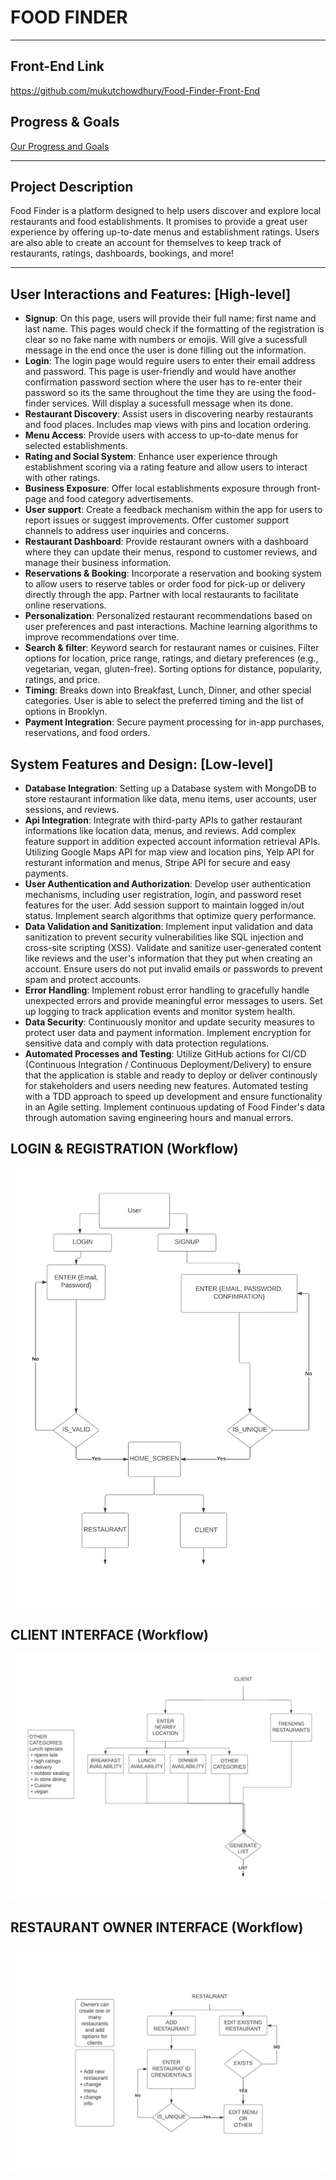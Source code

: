 # **FOOD FINDER**

---
## Front-End Link
https://github.com/mukutchowdhury/Food-Finder-Front-End 


## Progress & Goals

[Our Progress and Goals](https://github.com/mukutchowdhury/Food-Finder/blob/master/ProgressAndGoals.md)

---

## Project Description

Food Finder is a platform designed to help users discover and explore local restaurants and food establishments. It promises to provide a great user experience by offering up-to-date menus and establishment ratings. Users are also able to create an account for themselves to keep track of restaurants, ratings, dashboards, bookings, and more!

---

## User Interactions and Features: [High-level]
- **Signup**: On this page, users will provide their full name: first name and last name. This pages would check if the formatting of the registration is clear so no fake name with numbers or emojis. Will give a sucessfull message in the end once the user is done filling out the information.
- **Login**: The login page would reguire users to enter their email address and password. This page is user-friendly and would have another confirmation password section where the user has to re-enter their password so its the same throughout the time they are using the food-finder services. Will display a sucessfull message when its done. 
- **Restaurant Discovery**: Assist users in discovering nearby restaurants and food places. Includes map views with pins and location ordering.
- **Menu Access**: Provide users with access to up-to-date menus for selected establishments.
- **Rating and Social System**: Enhance user experience through establishment scoring via a rating feature and allow users to interact with other ratings.
- **Business Exposure**: Offer local establishments exposure through front-page and food category advertisements. 
- **User support**: Create a feedback mechanism within the app for users to report issues or suggest improvements. Offer customer support channels to address user inquiries and concerns.
- **Restaurant Dashboard**: Provide restaurant owners with a dashboard where they can update their menus, respond to customer reviews, and manage their business information.
- **Reservations & Booking**: Incorporate a reservation and booking system to allow users to reserve tables or order food for pick-up or delivery directly through the app. Partner with local restaurants to facilitate online reservations.
- **Personalization**: Personalized restaurant recommendations based on user preferences and past interactions. Machine learning algorithms to improve recommendations over time.
- **Search & filter**: Keyword search for restaurant names or cuisines. Filter options for location, price range, ratings, and dietary preferences (e.g., vegetarian, vegan, gluten-free). Sorting options for distance, popularity, ratings, and price.
- **Timing**: Breaks down into Breakfast, Lunch, Dinner, and other special categories. User is able to select the preferred timing and the list of options in Brooklyn.
- **Payment Integration**: Secure payment processing for in-app purchases, reservations, and food orders.

## System Features and Design: [Low-level]
- **Database Integration**: Setting up a Database system with MongoDB to store restaurant information like data, menu items, user accounts, user sessions, and reviews.
- **Api Integration**: Integrate with third-party APIs to gather restaurant informations like location data, menus, and reviews. Add complex feature support in addition expected account information retrieval APIs. Utilizing Google Maps API for map view and location pins, Yelp API for resturant information and menus, 
Stripe API for secure and easy payments.
- **User Authentication and Authorization**: Develop user authentication mechanisms, including user registration, login, and password reset features for the user. Add session support to maintain logged in/out status. Implement search algorithms that optimize query performance.
- **Data Validation and Sanitization**: Implement input validation and data sanitization to prevent security vulnerabilities like SQL injection and cross-site scripting (XSS). Validate and sanitize user-generated content like reviews and the user's information that they put when creating an account. Ensure users do not put invalid emails or passwords to prevent spam and protect accounts.
- **Error Handling**: Implement robust error handling to gracefully handle unexpected errors and provide meaningful error messages to users. Set up logging to track application events and monitor system health.
- **Data Security**: Continuously monitor and update security measures to protect user data and payment information. Implement encryption for sensitive data and comply with data protection regulations.
- **Automated Processes and Testing**: Utilize GitHub actions for CI/CD (Continuous Integration / Continuous Deployment/Delivery) to ensure that the application is stable and ready to deploy or deliver continously for stakeholders and users needing new features. Automated testing with a TDD approach to speed up development and ensure functionality in an Agile setting. Implement continuous updating of Food Finder's data through automation saving engineering hours and manual errors.

## LOGIN & REGISTRATION (Workflow)

![Food Finder Image](https://github.com/mukutchowdhury/Food-Finder/blob/master/assets/ff_image_1.jpg)

  
## CLIENT INTERFACE (Workflow)

![Food Finder Image](https://github.com/mukutchowdhury/Food-Finder/blob/master/assets/ff_client_workflow.jpeg)


## RESTAURANT OWNER INTERFACE (Workflow)

![Food Finder Image](https://github.com/mukutchowdhury/Food-Finder/blob/master/assets/ff_owner_workflow.jpeg)
